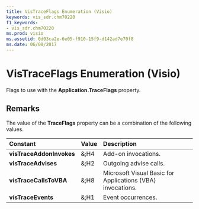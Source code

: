 ```yaml
---
title: VisTraceFlags Enumeration (Visio)
keywords: vis_sdr.chm70220
f1_keywords:
- vis_sdr.chm70220
ms.prod: visio
ms.assetid: 0d03ca2e-6e05-f910-15f9-d142ad7e70f8
ms.date: 06/08/2017
---
```



# VisTraceFlags Enumeration (Visio)

Flags to use with the  **Application.TraceFlags** property.


## Remarks

The value of the  **TraceFlags** property can be a combination of the following values.



|**Constant**|**Value**|**Description**|
|:-----|:-----|:-----|
| **visTraceAddonInvokes**|&;H4|Add-on invocations.|
| **visTraceAdvises**|&;H2|Outgoing advise calls.|
| **visTraceCallsToVBA**|&;H8|Microsoft Visual Basic for Applications (VBA) invocations.|
| **visTraceEvents**|&;H1|Event occurrences.|

